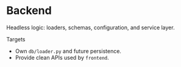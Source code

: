 # Backend

Headless logic: loaders, schemas, configuration, and service layer.

Targets
- Own `db/loader.py` and future persistence.
- Provide clean APIs used by `frontend`.
